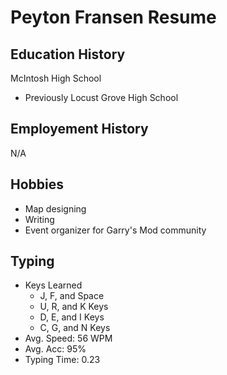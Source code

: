 # Peyton Fransen Resume

## Education History
McIntosh High School
- Previously Locust Grove High School

## Employement History
N/A

## Hobbies
- Map designing
- Writing
- Event organizer for Garry's Mod community

## Typing
- Keys Learned
  - J, F, and Space
  - U, R, and K Keys
  - D, E, and I Keys
  - C, G, and N Keys
- Avg. Speed: 56 WPM
- Avg. Acc: 95%
- Typing Time: 0.23
